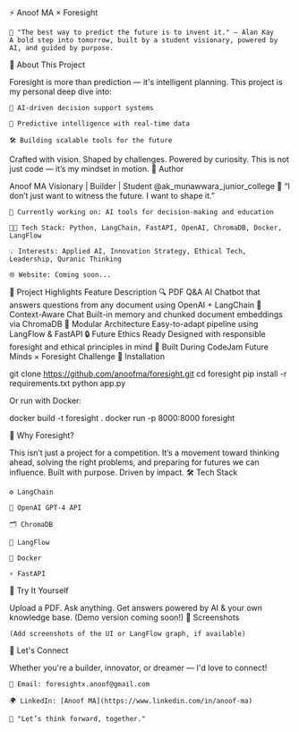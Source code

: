 ⚡ Anoof MA × Foresight

    🌟 "The best way to predict the future is to invent it." — Alan Kay
    A bold step into tomorrow, built by a student visionary, powered by AI, and guided by purpose.

🧠 About This Project

Foresight is more than prediction — it's intelligent planning. This project is my personal deep dive into:

    🚀 AI-driven decision support systems

    🧭 Predictive intelligence with real-time data

    🛠️ Building scalable tools for the future

Crafted with vision. Shaped by challenges. Powered by curiosity. This is not just code — it’s my mindset in motion.
👤 Author

Anoof MA
Visionary | Builder | Student @ak_munawwara_junior_college
💬 “I don’t just want to witness the future. I want to shape it.”

    🔭 Currently working on: AI tools for decision-making and education

    🧑‍💻 Tech Stack: Python, LangChain, FastAPI, OpenAI, ChromaDB, Docker, LangFlow

    💡 Interests: Applied AI, Innovation Strategy, Ethical Tech, Leadership, Quranic Thinking

    🌐 Website: Coming soon...

📁 Project Highlights
Feature	Description
🔍 PDF Q&A AI	Chatbot that answers questions from any document using OpenAI + LangChain
🧠 Context-Aware Chat	Built-in memory and chunked document embeddings via ChromaDB
🧩 Modular Architecture	Easy-to-adapt pipeline using LangFlow & FastAPI
🔒 Future Ethics Ready	Designed with responsible foresight and ethical principles in mind
🚧 Built During	CodeJam Future Minds × Foresight Challenge
🚀 Installation

git clone https://github.com/anoofma/foresight.git
cd foresight
pip install -r requirements.txt
python app.py

Or run with Docker:

docker build -t foresight .
docker run -p 8000:8000 foresight

🎯 Why Foresight?

This isn’t just a project for a competition.
It’s a movement toward thinking ahead, solving the right problems, and preparing for futures we can influence. Built with purpose. Driven by impact.
🛠️ Tech Stack

    ⚙️ LangChain

    🧠 OpenAI GPT-4 API

    🗂️ ChromaDB

    🧩 LangFlow

    🐳 Docker

    ⚡ FastAPI

🧪 Try It Yourself

Upload a PDF. Ask anything. Get answers powered by AI & your own knowledge base.
(Demo version coming soon!)
📸 Screenshots

    (Add screenshots of the UI or LangFlow graph, if available)

💬 Let's Connect

Whether you're a builder, innovator, or dreamer — I'd love to connect!

    📧 Email: foresightx.anoof@gmail.com

    🌍 LinkedIn: [Anoof MA](https://www.linkedin.com/in/anoof-ma)

    🧠 "Let’s think forward, together."
